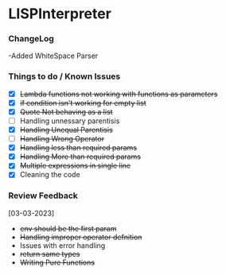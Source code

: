 # LISPInterpreter

### ChangeLog

-Added WhiteSpace Parser

### Things to do / Known Issues

- [x] ~~Lambda functions not working with functions as parameters~~
- [x] ~~if condition isn't working for empty list~~
- [x] ~~Quote Not behaving as a list~~
- [ ] Handling unnessary parentisis
- [x] ~~Handling Unequal Parentisis~~
- [ ] ~~Handling Wrong Operator~~
- [x] ~~Handling less than required params~~
- [x] ~~Handling More than required params~~
- [x] ~~Multiple expressions in single line~~
- [x] Cleaning the code

### Review Feedback

[03-03-2023]

- ~~env should be the first param~~
- ~~Handling improper operator defnition~~
- Issues with error handling
- ~~return same types~~
- ~~Writing Pure Functions~~
